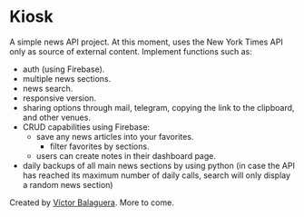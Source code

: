 # Kiosk

A simple news API project. At this moment, uses the New York Times API only as source of
external content.
Implement functions such as:

- auth (using Firebase).
- multiple news sections.
- news search.
- responsive version.
- sharing options through mail, telegram, copying the link to the clipboard, and other venues.
- CRUD capabilities using Firebase:
  - save any news articles into your favorites.
    - filter favorites by sections.
  - users can create notes in their dashboard page.
- daily backups of all main news sections by using python (in case the API has reached its maximum number of daily calls, search will only display a random news section)

Created by [Víctor Balaguera](http://vbalaguera.com). More to come.
